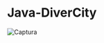 # Java-DiverCity
![Captura](https://user-images.githubusercontent.com/69269299/91616317-0b528d80-e94b-11ea-8656-6c605365d1d8.JPG)
 
